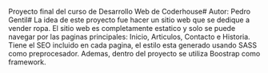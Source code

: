 Proyecto final del curso de Desarrollo Web de Coderhouse#
Autor: Pedro Gentil#
La idea de este proyecto fue hacer un sitio web que se dedique a vender ropa. El sitio web es completamente estatico y solo se puede navegar por las paginas principales: Inicio, Articulos, Contacto e Historia. Tiene el SEO incluido en cada pagina, el estilo esta generado usando SASS como preprocesador. Ademas, dentro del proyecto se utiliza Boostrap como framework. 
